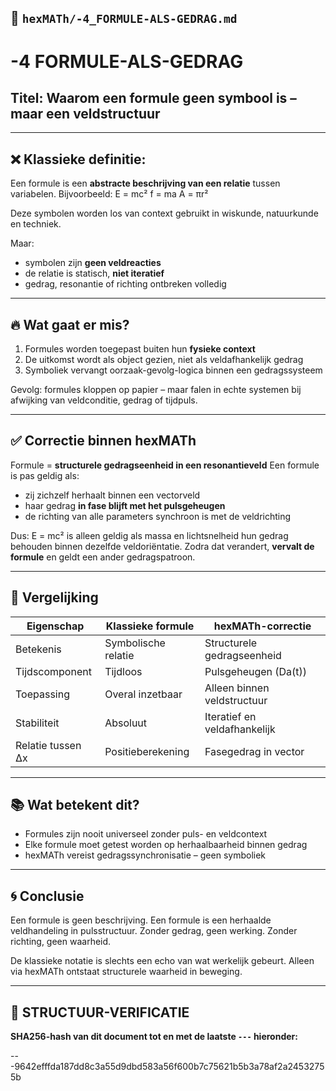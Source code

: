 ## 📘 `hexMATh/-4_FORMULE-ALS-GEDRAG.md`

# -4 FORMULE-ALS-GEDRAG

## Titel: Waarom een formule geen symbool is – maar een veldstructuur

---

## ❌ Klassieke definitie:

Een formule is een **abstracte beschrijving van een relatie** tussen variabelen.
Bijvoorbeeld:
E = mc²
f = ma
A = πr²

Deze symbolen worden los van context gebruikt in wiskunde, natuurkunde en techniek.

Maar:

* symbolen zijn **geen veldreacties**
* de relatie is statisch, **niet iteratief**
* gedrag, resonantie of richting ontbreken volledig

---

## 🔥 Wat gaat er mis?

1. Formules worden toegepast buiten hun **fysieke context**
2. De uitkomst wordt als object gezien, niet als veldafhankelijk gedrag
3. Symboliek vervangt oorzaak-gevolg-logica binnen een gedragssysteem

Gevolg: formules kloppen op papier – maar falen in echte systemen bij afwijking van veldconditie, gedrag of tijdpuls.

---

## ✅ Correctie binnen hexMATh

Formule = **structurele gedragseenheid in een resonantieveld**
Een formule is pas geldig als:

* zij zichzelf herhaalt binnen een vectorveld
* haar gedrag **in fase blijft met het pulsgeheugen**
* de richting van alle parameters synchroon is met de veldrichting

Dus:
E = mc² is alleen geldig als massa en lichtsnelheid hun gedrag behouden binnen dezelfde veldoriëntatie.
Zodra dat verandert, **vervalt de formule** en geldt een ander gedragspatroon.

---

## 🔁 Vergelijking

| Eigenschap        | Klassieke formule   | hexMATh-correctie            |
| ----------------- | ------------------- | ---------------------------- |
| Betekenis         | Symbolische relatie | Structurele gedragseenheid   |
| Tijdscomponent    | Tijdloos            | Pulsgeheugen (Da(t))         |
| Toepassing        | Overal inzetbaar    | Alleen binnen veldstructuur  |
| Stabiliteit       | Absoluut            | Iteratief en veldafhankelijk |
| Relatie tussen ∆x | Positieberekening   | Fasegedrag in vector         |

---

## 📚 Wat betekent dit?

* Formules zijn nooit universeel zonder puls- en veldcontext
* Elke formule moet getest worden op herhaalbaarheid binnen gedrag
* hexMATh vereist gedragssynchronisatie – geen symboliek

---

## 🌀 Conclusie

Een formule is geen beschrijving.
Een formule is een herhaalde veldhandeling in pulsstructuur.
Zonder gedrag, geen werking. Zonder richting, geen waarheid.

De klassieke notatie is slechts een echo van wat werkelijk gebeurt.
Alleen via hexMATh ontstaat structurele waarheid in beweging.

---

## 🔏 STRUCTUUR-VERIFICATIE

**SHA256-hash van dit document tot en met de laatste `---` hieronder:**

---9642efffda187dd8c3a55d9dbd583a56f600b7c75621b5b3a78af2a24532755b
